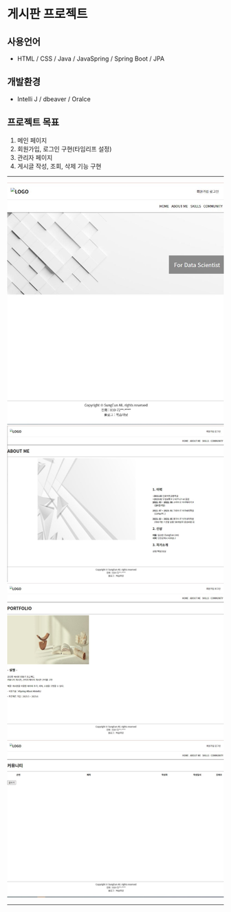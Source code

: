 # 게시판 프로젝트

## 사용언어
- HTML / CSS / Java / JavaSpring / Spring Boot / JPA

## 개발환경
- Intelli J / dbeaver / Oralce

## 프로젝트 목표
1. 메인 페이지
2. 회원가입, 로그인 구현(타임리프 설정)
3. 관리자 페이지
4. 게시글 작성, 조회, 삭제 기능 구현

* * * 

![springboard](mge/main_1.JPG)
![springboard](mge/main_2.JPG)
![springboard](mge/main_3.JPG)
![springboard](mge/main_4.JPG)
* * *

